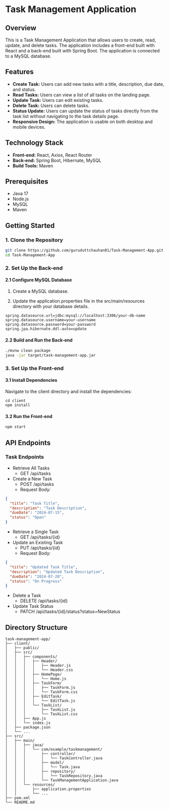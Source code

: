 # Task Management Application
## Overview
This is a Task Management Application that allows users to create, read, update, and delete tasks. The application includes a front-end built with React and a back-end built with Spring Boot. The application is connected to a MySQL database.

## Features
+ **Create Task:** Users can add new tasks with a title, description, due date, and status.
+ **Read Tasks:** Users can view a list of all tasks on the landing page.
+ **Update Task:** Users can edit existing tasks.
+ **Delete Task:** Users can delete tasks.
+ **Status Update:** Users can update the status of tasks directly from the task list without navigating to the task details page.
+ **Responsive Design:** The application is usable on both desktop and mobile devices.

## Technology Stack
+ **Front-end:** React, Axios, React Router
+ **Back-end:** Spring Boot, Hibernate, MySQL
+ **Build Tools:** Maven

## Prerequisites
+ Java 17
+ Node.js
+ MySQL
+ Maven

## Getting Started
### 1. Clone the Repository

```bash
git clone https://github.com/guruduttchauhan01/Task-Management-App.git
cd Task-Management-App
```

### 2. Set Up the Back-end
#### 2.1 Configure MySQL Database
1. Create a MySQL database.

2. Update the application.properties file in the src/main/resources directory with your database details.
```properties
spring.datasource.url=jdbc:mysql://localhost:3306/your-db-name
spring.datasource.username=your-username
spring.datasource.password=your-password
spring.jpa.hibernate.ddl-auto=update
```
#### 2.2 Build and Run the Back-end
```bash
./mvnw clean package
java -jar target/task-management-app.jar
```
### 3. Set Up the Front-end
#### 3.1 Install Dependencies
Navigate to the client directory and install the dependencies:

```
cd client
npm install
```

#### 3.2 Run the Front-end
```bash
npm start
```

## API Endpoints
### Task Endpoints
+ Retrieve All Tasks
  + GET /api/tasks
+ Create a New Task
  + POST /api/tasks
  + Request Body:
```json
{
  "title": "Task Title",
  "description": "Task Description",
  "dueDate": "2024-07-15",
  "status": "Open"
}
```

+ Retrieve a Single Task
  + GET /api/tasks/{id}
+ Update an Existing Task
  + PUT /api/tasks/{id}
  + Request Body:
```json
{
  "title": "Updated Task Title",
  "description": "Updated Task Description",
  "dueDate": "2024-07-20",
  "status": "On Progress"
}
```
+ Delete a Task
  + DELETE /api/tasks/{id}
+ Update Task Status
  + PATCH /api/tasks/{id}/status?status=NewStatus
## Directory Structure
```plaintext
task-management-app/
├── client/
│   ├── public/
│   ├── src/
│   │   ├── components/
│   │   │   ├── Header/
│   │   │   │   ├── Header.js
│   │   │   │   └── Header.css
│   │   │   ├── HomePage/
│   │   │   │   └── Home.js
│   │   │   ├── TaskForm/
│   │   │   │   ├── TaskForm.js
│   │   │   │   └── TaskForm.css
│   │   │   ├── EditTask/
│   │   │   │   └── EditTask.js
│   │   │   └── TaskList/
│   │   │       ├── TaskList.js
│   │   │       └── TaskList.css
│   │   ├── App.js
│   │   └── index.js
│   ├── package.json
│   └── ...
├── src/
│   ├── main/
│   │   ├── java/
│   │   │   └── com/example/taskmanagement/
│   │   │       ├── controller/
│   │   │       │   └── TaskController.java
│   │   │       ├── model/
│   │   │       │   └── Task.java
│   │   │       ├── repository/
│   │   │       │   └── TaskRepository.java
│   │   │       └── TaskManagementApplication.java
│   │   └── resources/
│   │       ├── application.properties
│   │       └── ...
├── pom.xml
└── README.md
```

